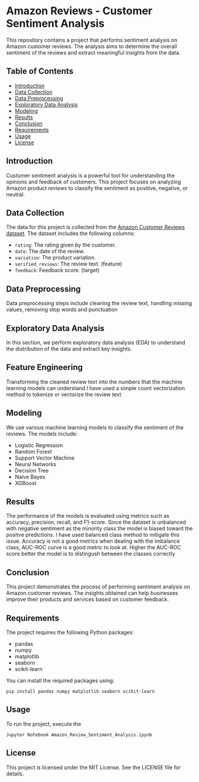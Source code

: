 # Amazon Reviews - Customer Sentiment Analysis

This repository contains a project that performs sentiment analysis on Amazon customer reviews. The analysis aims to determine the overall sentiment of the reviews and extract meaningful insights from the data.

## Table of Contents

- [Introduction](#introduction)
- [Data Collection](#data-collection)
- [Data Preprocessing](#data-preprocessing)
- [Exploratory Data Analysis](#exploratory-data-analysis)
- [Modeling](#modeling)
- [Results](#results)
- [Conclusion](#conclusion)
- [Requirements](#requirements)
- [Usage](#usage)
- [License](#license)

## Introduction

Customer sentiment analysis is a powerful tool for understanding the opinions and feedback of customers. This project focuses on analyzing Amazon product reviews to classify the sentiment as positive, negative, or neutral.

## Data Collection

The data for this project is collected from the [Amazon Customer Reviews dataset](https://www.kaggle.com/datasets/sid321axn/amazon-alexa-reviews). The dataset includes the following columns:
- `rating`: The rating given by the customer.
- `date`: The date of the review.
- `variation`: The product variation.
- `verified_reviews`: The review text. (feature)
- `feedback`: Feedback score. (target)

## Data Preprocessing
Data preprocessing steps include cleaning the review text, handling missing values, removing stop words and punctuation

## Exploratory Data Analysis
In this section, we perform exploratory data analysis (EDA) to understand the distribution of the data and extract key insights.

## Feature Engineering
Transforming the cleaned review text into the numbers that the machine learning models can understand
I have used a simple count vectorization method to tokenize or vectorize the review text

## Modeling
We use various machine learning models to classify the sentiment of the reviews. The models include:

* Logistic Regression
* Random Forest
* Support Vector Machine
* Neural Networks
* Decision Tree
* Naive Bayes
* XGBoost

## Results
The performance of the models is evaluated using metrics such as accuracy, precision, recall, and F1-score.
Since the dataset is unbalanced with negative sentiment as the minority class the model is biased toward the positve predictions. 
I have used balanced class method to mitigate this issue.
Accuracy is not a good metrics when dealing with the imbalance class, AUC-ROC curve is a good metric to look at.
Higher the AUC-ROC score better the model is to distingush between the classes correctly

## Conclusion
This project demonstrates the process of performing sentiment analysis on Amazon customer reviews. The insights obtained can help businesses improve their products and services based on customer feedback.

## Requirements
The project requires the following Python packages:

* pandas
* numpy
* matplotlib
* seaborn
* scikit-learn
  
You can install the required packages using:
```
pip install pandas numpy matplotlib seaborn scikit-learn
```
## Usage
To run the project, execute the 
```
Jupyter Notebook Amazon_Review_Sentiment_Analysis.ipynb
```

## License
This project is licensed under the MIT License. See the LICENSE file for details.

